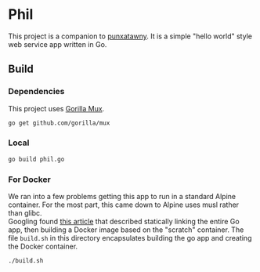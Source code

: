 # Phil

This project is a companion to [punxatawny](https://github.com/WinterTechForum/punxatawny).
It is a simple "hello world" style web service app written in Go.  

## Build

### Dependencies
This project uses [Gorilla Mux](https://github.com/gorilla/mux).  

```bash
go get github.com/gorilla/mux
```

### Local

```bash
go build phil.go
```

### For Docker

We ran into a few problems getting this app to run in a standard Alpine container.
For the most part, this came down to Alpine uses musl rather than glibc.  
Googling found [this article](https://blog.codeship.com/building-minimal-docker-containers-for-go-applications/)
that described statically linking the entire Go app, 
then building a Docker image based on the "scratch" container.  The file `build.sh`
in this directory encapsulates building the go app and creating the Docker container.

```bash
./build.sh
```
